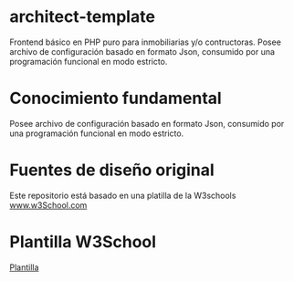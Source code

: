 # architect-template
Frontend básico en PHP puro para inmobiliarias y/o contructoras. Posee archivo de configuración basado en formato Json, consumido por una programación funcional en modo estricto.

# Conocimiento fundamental
Posee archivo de configuración basado en formato Json, consumido por una programación funcional en modo estricto.

# Fuentes de diseño original
Este repositorio está basado en una platilla de la W3schools
<a href="https://www.w3schools.com/w3css/w3css_templates.asp" target="_blanck">www.w3School.com</a>

# Plantilla W3School
<a href="https://www.w3schools.com/w3css/tryw3css_templates_architect.htm" target="_blanck">Plantilla</a>

